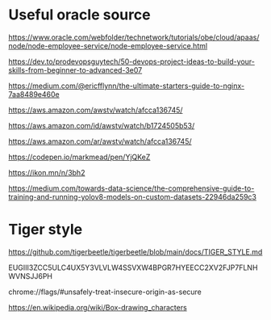 # Useful oracle source

https://www.oracle.com/webfolder/technetwork/tutorials/obe/cloud/apaas/node/node-employee-service/node-employee-service.html

https://dev.to/prodevopsguytech/50-devops-project-ideas-to-build-your-skills-from-beginner-to-advanced-3e07

https://medium.com/@ericfflynn/the-ultimate-starters-guide-to-nginx-7aa8489e460e

https://aws.amazon.com/awstv/watch/afcca136745/

https://aws.amazon.com/id/awstv/watch/b1724505b53/

https://aws.amazon.com/ar/awstv/watch/afcca136745/

https://codepen.io/markmead/pen/YjQKeZ

https://ikon.mn/n/3bh2

https://medium.com/towards-data-science/the-comprehensive-guide-to-training-and-running-yolov8-models-on-custom-datasets-22946da259c3

# Tiger style
https://github.com/tigerbeetle/tigerbeetle/blob/main/docs/TIGER_STYLE.md


EUGIII3ZCC5ULC4UX5Y3VLVLW4SSVXW4BPGR7HYEECC2XV2FJP7FLNHWVNSJJ6PH

chrome://flags/#unsafely-treat-insecure-origin-as-secure


https://en.wikipedia.org/wiki/Box-drawing_characters
